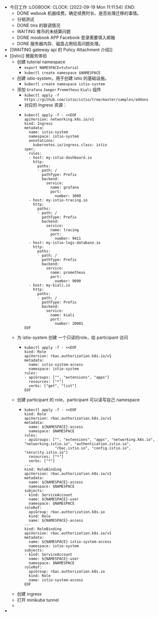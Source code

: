 - 今日工作
  :LOGBOOK:
  CLOCK: [2022-09-19 Mon 11:11:54]
  :END:
	- DONE webook 机器续费。确定续费时长、是否处理迁移的事情。
	- 分销测试
	- DONE tms 的联调情况
	- WAITING 推币的未结算问题
	- DONE moobook APP Facebook 登录需要填入邮箱
	- DONE 服务器内存、磁盘占用较高问题处理。
- [[WAITING gateway api 的 Policy Attachment 介绍]]
- [[istio]] 微服务体验
	- 创建 tutorial namespace
		- `export NAMESPACE=tutorial`
		- `kubectl create namespace $NAMESPACE`
	- 创建 istio-system，用于创建 istio 的基础设施。
		- `kubectl create namespace istio-system`
	- 添加 `Grafana` `Jaeger` `Prometheus` `Kiali` 组件
		- `kubectl apply -f https://github.com/istio/istio/tree/master/samples/addons`
		- 对应的 Ingress 资源：
		- ```
		  kubectl apply -f - <<EOF
		  apiVersion: networking.k8s.io/v1
		  kind: Ingress
		  metadata:
		    name: istio-system
		    namespace: istio-system
		    annotations:
		      kubernetes.io/ingress.class: istio
		  spec:
		    rules:
		    - host: my-istio-dashboard.io
		      http:
		        paths:
		        - path: /
		          pathType: Prefix
		          backend:
		            service: 
		              name: grafana
		              port:
		                number: 3000
		    - host: my-istio-tracing.io
		      http:
		        paths:
		        - path: /
		          pathType: Prefix
		          backend:
		            service:
		              name: tracing
		              port:
		                number: 9411
		    - host: my-istio-logs-database.io
		      http:
		        paths:
		        - path: /
		          pathType: Prefix
		          backend:
		            service:
		              name: prometheus
		              port:
		                number: 9090
		    - host: my-kiali.io
		      http:
		        paths:
		        - path: /
		          pathType: Prefix
		          backend:
		            service:
		              name: kiali
		              port:
		                number: 20001
		  EOF
		  
		  ```
	- 为 istio-system 创建 一个只读的role，给 participant 访问
		- ```
		  kubectl apply -f - <<EOF
		  kind: Role
		  apiVersion: rbac.authorization.k8s.io/v1
		  metadata:
		    name: istio-system-access
		    namespace: istio-system
		  rules:
		  - apiGroups: ["", "extensions", "apps"]
		    resources: ["*"]
		    verbs: ["get", "list"]
		  EOF
		  
		  ```
	- 创建 participant 的 role，participant 可以读写自己 namespace
		- ```
		  kubectl apply -f - <<EOF
		  kind: Role
		  apiVersion: rbac.authorization.k8s.io/v1
		  metadata:
		    name: ${NAMESPACE}-access
		    namespace: $NAMESPACE
		  rules:
		  - apiGroups: ["", "extensions", "apps", "networking.k8s.io", "networking.istio.io", "authentication.istio.io",
		                "rbac.istio.io", "config.istio.io", "security.istio.io"]
		    resources: ["*"]
		    verbs: ["*"]
		  ---
		  kind: RoleBinding
		  apiVersion: rbac.authorization.k8s.io/v1
		  metadata:
		    name: ${NAMESPACE}-access
		    namespace: $NAMESPACE
		  subjects:
		  - kind: ServiceAccount
		    name: ${NAMESPACE}-user
		    namespace: $NAMESPACE
		  roleRef:
		    apiGroup: rbac.authorization.k8s.io
		    kind: Role
		    name: ${NAMESPACE}-access
		  ---
		  kind: RoleBinding
		  apiVersion: rbac.authorization.k8s.io/v1
		  metadata:
		    name: ${NAMESPACE}-istio-system-access
		    namespace: istio-system
		  subjects:
		  - kind: ServiceAccount
		    name: ${NAMESPACE}-user
		    namespace: $NAMESPACE
		  roleRef:
		    apiGroup: rbac.authorization.k8s.io
		    kind: Role
		    name: istio-system-access
		  EOF
		  
		  ```
	- 创建 ingress
	- 打开 minikube tunnel
	-
-